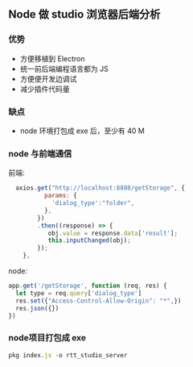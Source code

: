 ## Node 做 studio 浏览器后端分析

### 优势

- 方便移植到 Electron
- 统一前后端编程语言都为 JS
- 方便便开发边调试
- 减少插件代码量

### 缺点

- node 环境打包成 exe 后，至少有 40 M

### node 与前端通信

前端:

```js
  axios.get("http://localhost:8888/getStorage", {
          params: {
            'dialog_type':"folder",
          },
        })
        .then((response) => {
           obj.value = response.data['result'];
           this.inputChanged(obj);
        });
    },
```

node:

```js
app.get('/getStorage', function (req, res) {
  let type = req.query['dialog_type']
  res.set({"Access-Control-Allow-Origin": "*",})
  res.json({})
})
```

### node项目打包成 exe

```js
pkg index.js -o rtt_studio_server
```

